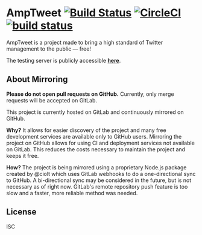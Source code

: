 # AmpTweet [![Build Status](https://www.bitrise.io/app/dbbcddd2536e0248/status.svg?token=cw7O2wKQdMdSWbrcdbo3jw)](https://www.bitrise.io/app/dbbcddd2536e0248) [![CircleCI](https://circleci.com/gh/amptweet/amptweet-web.svg?style=svg)](https://circleci.com/gh/amptweet/amptweet-web) [![build status](https://gitlab.com/amptweet/amptweet-web/badges/master/build.svg)](https://gitlab.com/amptweet/amptweet-web/commits/master)

AmpTweet is a project made to bring a high standard of Twitter management to the public ― free!

The testing server is publicly accessible **[here](https://amptweet.herokuapp.com)**.

## About Mirroring

**Please do not open pull requests on GitHub.** Currently, only merge requests will be accepted on GitLab.

This project is currently hosted on GitLab and continuously mirrored on GitHub.

**Why?** It allows for easier discovery of the project and many free development services are available only to GitHub users.
Mirroring the project on GitHub allows for using CI and deployment services not available on GitLab.
This reduces the costs necessary to maintain the project and keeps it free.

**How?** The project is being mirrored using a proprietary Node.js package created by @ciolt which uses GitLab webhooks to do a one-directional sync to GitHub.
A bi-directional sync may be considered in the future, but is not necessary as of right now.
GitLab's remote repository push feature is too slow and a faster, more reliable method was needed.


## License

ISC
